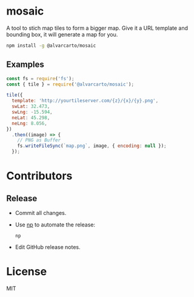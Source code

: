 # mosaic

A tool to stich map tiles to form a bigger map. Give it a URL template and bounding
box, it will generate a map for you.

```bash
npm install -g @alvarcarto/mosaic
```


## Examples

```js
const fs = require('fs');
const { tile } = require('@alvarcarto/mosaic');

tile({
  template: 'http://yourtileserver.com/{z}/{x}/{y}.png',
  swLat: 32.473,
  swLng: -15.594,
  neLat: 45.298,
  neLng: 8.056,
})
  .then((image) => {
    // PNG as Buffer
    fs.writeFileSync(`map.png`, image, { encoding: null });
  });
```

# Contributors


## Release

* Commit all changes.
* Use [np](https://github.com/sindresorhus/np) to automate the release:

    `np`

* Edit GitHub release notes.

# License

MIT
